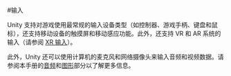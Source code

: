 #输入

Unity 支持对游戏使用最常规的输入设备类型（如控制器、游戏手柄、键盘和鼠标），还支持移动设备的触摸屏和移动感应功能。此外，还支持 VR 和 AR 系统的输入（请参阅 [XR 输入](xr_input.html)）。

此外，Unity 还可以使用计算机的麦克风和网络摄像头来输入音频和视频数据。请参阅本手册的[音频](Audio.html)和[图形](Graphics.html)部分以了解更多信息。
